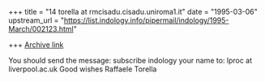 +++
title = "14 torella at rmcisadu.cisadu.uniroma1.it"
date = "1995-03-06"
upstream_url = "https://list.indology.info/pipermail/indology/1995-March/002123.html"

+++
[Archive link](https://list.indology.info/pipermail/indology/1995-March/002123.html)

You should send the message: subscribe indology your name
to: lproc at liverpool.ac.uk
Good wishes
Raffaele Torella 





